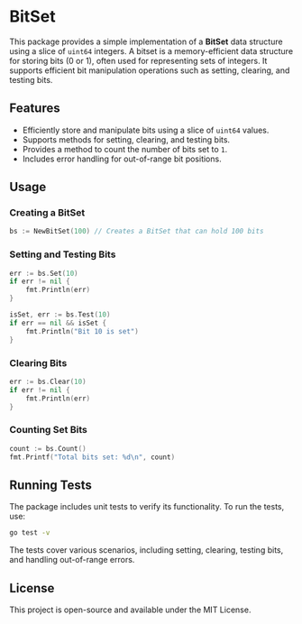# BitSet

This package provides a simple implementation of a **BitSet** data structure using a slice of `uint64` integers. A bitset is a memory-efficient data structure for storing bits (0 or 1), often used for representing sets of integers. It supports efficient bit manipulation operations such as setting, clearing, and testing bits.

## Features

- Efficiently store and manipulate bits using a slice of `uint64` values.
- Supports methods for setting, clearing, and testing bits.
- Provides a method to count the number of bits set to `1`.
- Includes error handling for out-of-range bit positions.

## Usage

### Creating a BitSet

```go
bs := NewBitSet(100) // Creates a BitSet that can hold 100 bits
```

### Setting and Testing Bits

```go
err := bs.Set(10)
if err != nil {
    fmt.Println(err)
}

isSet, err := bs.Test(10)
if err == nil && isSet {
    fmt.Println("Bit 10 is set")
}
```

### Clearing Bits

```go
err := bs.Clear(10)
if err != nil {
    fmt.Println(err)
}
```

### Counting Set Bits

```go
count := bs.Count()
fmt.Printf("Total bits set: %d\n", count)
```

## Running Tests

The package includes unit tests to verify its functionality. To run the tests, use:

```bash
go test -v
```

The tests cover various scenarios, including setting, clearing, testing bits, and handling out-of-range errors.

## License

This project is open-source and available under the MIT License.
